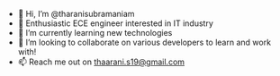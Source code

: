 - 👋 Hi, I’m @tharanisubramaniam
- 👀 Enthusiastic ECE engineer interested in IT industry 
- 🌱 I’m currently learning new technologies 
- 💞️ I’m looking to collaborate on various developers to learn and work with! 
- 📫 Reach me out on thaarani.s19@gmail.com

<!---
tharanisubramaniam/tharanisubramaniam is a ✨ special ✨ repository because its `README.md` (this file) appears on your GitHub profile.
You can click the Preview link to take a look at your changes.
--->
